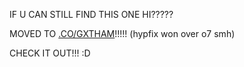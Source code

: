 IF U CAN STILL FIND THIS ONE HI????? 

MOVED TO [.CO/GXTHAM](https://rentry.co/gxtham)!!!!! (hypfix won over o7 smh) 

CHECK IT OUT!!! :D